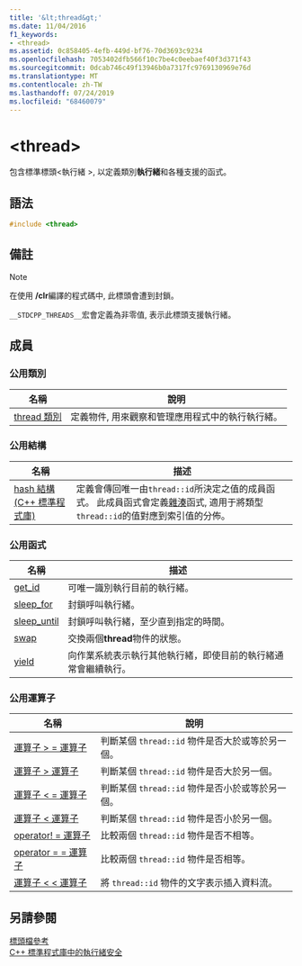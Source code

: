 ```yaml
---
title: '&lt;thread&gt;'
ms.date: 11/04/2016
f1_keywords:
- <thread>
ms.assetid: 0c858405-4efb-449d-bf76-70d3693c9234
ms.openlocfilehash: 7053402dfb566f10c7be4c0eebaef40f3d371f43
ms.sourcegitcommit: 0dcab746c49f13946b0a7317fc9769130969e76d
ms.translationtype: MT
ms.contentlocale: zh-TW
ms.lasthandoff: 07/24/2019
ms.locfileid: "68460079"
---
```

# <a name="ltthreadgt"></a>&lt;thread&gt;

包含標準標頭\<執行緒 >, 以定義類別**執行緒**和各種支援的函式。

## <a name="syntax"></a>語法

```cpp
#include <thread>
```

## <a name="remarks"></a>備註

> [!NOTE]
> 在使用 **/clr**編譯的程式碼中, 此標頭會遭到封鎖。

`__STDCPP_THREADS__`宏會定義為非零值, 表示此標頭支援執行緒。

## <a name="members"></a>成員

### <a name="public-classes"></a>公用類別

|名稱|說明|
|----------|-----------------|
|[thread 類別](../standard-library/thread-class.md)|定義物件, 用來觀察和管理應用程式中的執行執行緒。|

### <a name="public-structures"></a>公用結構

|名稱|描述|
|----------|-----------------|
|[hash 結構 (C++ 標準程式庫)](../standard-library/hash-structure-stl.md)|定義會傳回唯一由`thread::id`所決定之值的成員函式。 此成員函式會定義[雜湊](../standard-library/hash-class.md)函式, 適用于將類型`thread::id`的值對應到索引值的分佈。|

### <a name="public-functions"></a>公用函式

|名稱|描述|
|----------|-----------------|
|[get_id](../standard-library/thread-functions.md#get_id)|可唯一識別執行目前的執行緒。|
|[sleep_for](../standard-library/thread-functions.md#sleep_for)|封鎖呼叫執行緒。|
|[sleep_until](../standard-library/thread-functions.md#sleep_until)|封鎖呼叫執行緒，至少直到指定的時間。|
|[swap](../standard-library/thread-functions.md#swap)|交換兩個**thread**物件的狀態。|
|[yield](../standard-library/thread-functions.md#yield)|向作業系統表示執行其他執行緒，即使目前的執行緒通常會繼續執行。|

### <a name="public-operators"></a>公用運算子

|名稱|說明|
|----------|-----------------|
|[運算子 > = 運算子](../standard-library/thread-operators.md#op_gt_eq)|判斷某個 `thread::id` 物件是否大於或等於另一個。|
|[運算子 > 運算子](../standard-library/thread-operators.md#op_gt)|判斷某個 `thread::id` 物件是否大於另一個。|
|[運算子 < = 運算子](../standard-library/thread-operators.md#op_lt_eq)|判斷某個 `thread::id` 物件是否小於或等於另一個。|
|[運算子 < 運算子](../standard-library/thread-operators.md#op_lt)|判斷某個 `thread::id` 物件是否小於另一個。|
|[operator! = 運算子](../standard-library/thread-operators.md#op_neq)|比較兩個 `thread::id` 物件是否不相等。|
|[operator = = 運算子](../standard-library/thread-operators.md#op_eq_eq)|比較兩個 `thread::id` 物件是否相等。|
|[運算子 < < 運算子](../standard-library/thread-operators.md#op_lt_lt)|將 `thread::id` 物件的文字表示插入資料流。|

## <a name="see-also"></a>另請參閱

[標頭檔參考](../standard-library/cpp-standard-library-header-files.md)\
[C++ 標準程式庫中的執行緒安全](../standard-library/thread-safety-in-the-cpp-standard-library.md)
